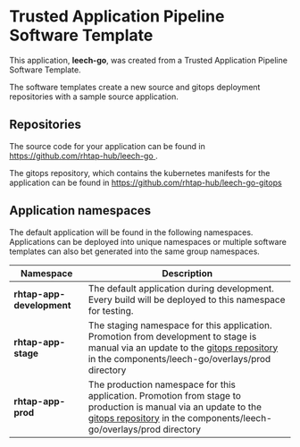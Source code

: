 # Trusted Application Pipeline Software Template

This application, **leech-go**, was created from a Trusted Application Pipeline Software Template.

The software templates create a new source and gitops deployment repositories with a sample source application. 

## Repositories

The source code for your application can be found in [https://github.com/rhtap-hub/leech-go ](https://github.com/rhtap-hub/leech-go ).
 
The gitops repository, which contains the kubernetes manifests for the application can be found in 
[https://github.com/rhtap-hub/leech-go-gitops ](https://github.com/rhtap-hub/leech-go-gitops ) 

## Application namespaces 

The default application will be found in the following namespaces. Applications can be deployed into unique namespaces or multiple software templates can also bet generated into the same group namespaces.  

|  Namespace   |  Description   |  
| -------- | -------- |   
| **rhtap-app-development** | The default application during development. Every build will be deployed to this namespace for testing. | 
| **rhtap-app-stage** | The staging namespace for this application. Promotion from development to stage is manual via an update to the [gitops repository](https://github.com/rhtap-hub/leech-go-gitops ) in the components/leech-go/overlays/prod directory |  
| **rhtap-app-prod** | The production namespace for this application. Promotion from stage to production is manual via an update to the [gitops repository](https://github.com/rhtap-hub/leech-go-gitops ) in the components/leech-go/overlays/prod directory | 